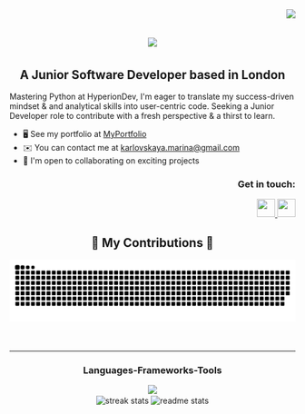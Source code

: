 <img align="right" src="https://visitor-badge.laobi.icu/badge?page_id=kamarina.kamarina" />

<h1 align="center">
    <img src="https://readme-typing-svg.herokuapp.com/?font=Righteous&size=35&center=true&vCenter=true&width=400&height=50&duration=4000&lines=Hi+There!+👋;+I'm+Maryna+Karlovska!;" /></h1>

<h2 align="center">A Junior Software Developer based in London </h3>
<p>Mastering Python at HyperionDev, I'm eager to translate my success-driven mindset & and analytical skills into user-centric code. Seeking a Junior Developer role to contribute with a fresh perspective & a thirst to learn. </p>

* 🖥️  See my portfolio at [MyPortfolio](http://github.com/kamarina?tab=repositories)
* ✉️  You can contact me at [karlovskaya.marina@gmail.com](mailto:karlovskaya.marina@gmail.com)
* 🤝  I'm open to collaborating on exciting projects

<div align="right">    

### Get in touch:
<a href="https://www.github.com/kamarina" target="_blank" rel="noreferrer"> <picture> <source media="(prefers-color-scheme: dark)" srcset="https://raw.githubusercontent.com/danielcranney/readme-generator/main/public/icons/socials/github-dark.svg" /> <source media="(prefers-color-scheme: light)" srcset="https://raw.githubusercontent.com/danielcranney/readme-generator/main/public/icons/socials/github.svg" /> <img src="https://raw.githubusercontent.com/danielcranney/readme-generator/main/public/icons/socials/github.svg" width="32" height="32" /> </picture> </a> <a href="https://www.linkedin.com/in/marinakarlovska" target="_blank" rel="noreferrer"> <picture> <source media="(prefers-color-scheme: dark)" srcset="https://raw.githubusercontent.com/danielcranney/readme-generator/main/public/icons/socials/linkedin-dark.svg" /> <source media="(prefers-color-scheme: light)" srcset="https://raw.githubusercontent.com/danielcranney/readme-generator/main/public/icons/socials/linkedin.svg" /> <img src="https://raw.githubusercontent.com/danielcranney/readme-generator/main/public/icons/socials/linkedin.svg" width="32" height="32" /> </picture> </a></div>

</div>

<div align="center">
  <h2>🐍 My Contributions 🐍</h2>
  <img alt="snake eating my contributions" src="https://raw.githubusercontent.com/kamarina/kamarina/output/github-contribution-grid-snake.svg" />
  <br/><br/><br/>
</div>

---

<h3 align="center"> Languages-Frameworks-Tools </h3>
<div align="center">
    <img src="https://skillicons.dev/icons?i=html,css,vscode,github,git" />
</div>
<div float="left" align="center">
<img width=390 src="https://github-readme-streak-stats-salesp07.vercel.app/?user=kamarina&count_private=true&theme=react&border_radius=10" alt="streak stats"/> 
<img width=390 src="https://github-readme-stats-salesp07.vercel.app/api?username=kamarina&count_private=true&show_icons=true&theme=react&rank_icon=github&border_radius=10" alt="readme stats" /></div>

